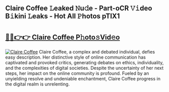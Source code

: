 ## Claire Coffee 𝙻eaked 𝙽u𝚍e - Part-oCR 𝚅𝚒deo B𝚒kini 𝙻eaks - Hot All 𝙿hotos pTIX1

# <h2><a href="http://ld1qti.urlbe.top/?page=Claire+Coffee">🔗🔗👉👉 Claire Coffee P𝚑oto𝚜Vid𝚎o</a></h2>

[![Claire Coffee](https://i.imgur.com/eBuTRDB.gif)](http://ld1qti.urlbe.top/?page=Claire+Coffee)
Claire Coffee, a complex and debated individual, defies easy description. Her distinctive style of online communication has captivated and provoked critics, generating debates on ethics, individuality, and the complexities of digital societies. Despite the uncertainty of her next steps, her impact on the online community is profound. Fueled by an unyielding resolve and undeniable enchantment, Claire Coffee progress in the digital realm is unrelenting.
